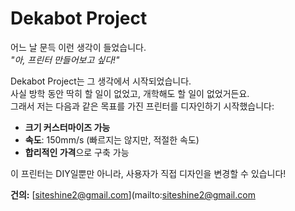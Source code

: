 # Dekabot Project

어느 날 문득 이런 생각이 들었습니다.  
*"아, 프린터 만들어보고 싶다!"*  

Dekabot Project는 그 생각에서 시작되었습니다.  
사실 방학 동안 딱히 할 일이 없었고, 개학해도 할 일이 없었거든요.  
그래서 저는 다음과 같은 목표를 가진 프린터를 디자인하기 시작했습니다:

- **크기 커스터마이즈 가능**  
- **속도**: 150mm/s (빠르지는 않지만, 적절한 속도)
- **합리적인 가격**으로 구축 가능

이 프린터는 DIY일뿐만 아니라, 사용자가 직접 디자인을 변경할 수 있습니다!

**건의:** [siteshine2@gmail.com](mailto:siteshine2@gmail.com
